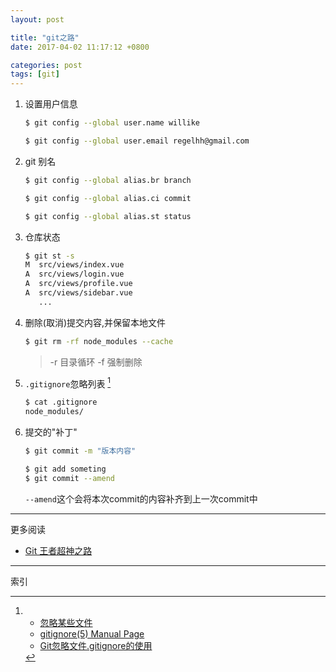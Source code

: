 ```yaml
---
layout: post

title: "git之路"
date: 2017-04-02 11:17:12 +0800

categories: post
tags: [git]
---
```


1. 设置用户信息
    ```bash
    $ git config --global user.name willike

    $ git config --global user.email regelhh@gmail.com
    ```

1. git 别名
    ```bash
    $ git config --global alias.br branch

    $ git config --global alias.ci commit

    $ git config --global alias.st status
    ```

1. 仓库状态
    ```bash
    $ git st -s
    M  src/views/index.vue
    A  src/views/login.vue
    A  src/views/profile.vue
    A  src/views/sidebar.vue
       ...
    ```

1. 删除(取消)提交内容,并保留本地文件
    ```bash
    $ git rm -rf node_modules --cache
    ```
    > -r 目录循环 -f 强制删除

1. `.gitignore`忽略列表 [^1]
    ```bash
    $ cat .gitignore
    node_modules/
    ```

1. 提交的"补丁"
    ```bash
    $ git commit -m "版本内容"

    $ git add someting
    $ git commit --amend
    ```
    `--amend`这个会将本次commit的内容补齐到上一次commit中




---
更多阅读
- [Git 王者超神之路](http://mp.weixin.qq.com/s?__biz=MzA4MjEyNTA5Mw==&mid=2652564435&idx=1&sn=8b9c9db432fd9b9183bd20de6caef443&chksm=8464c399b3134a8f1f6338e0f04020333bfe706e04a8b8b8461ac27d7a343681b8b6d9f53876&mpshare=1&scene=23&srcid=1214YFuAzIAUUyuFAfIdmynI#rd)

---
索引

[^1]: - [忽略某些文件](http://gitbook.liuhui998.com/4_1.html)  
      - [gitignore(5) Manual Page](https://www.kernel.org/pub/software/scm/git/docs/gitignore.html)
      - [Git忽略文件.gitignore的使用](http://www.jianshu.com/p/a09a9b40ad20)
